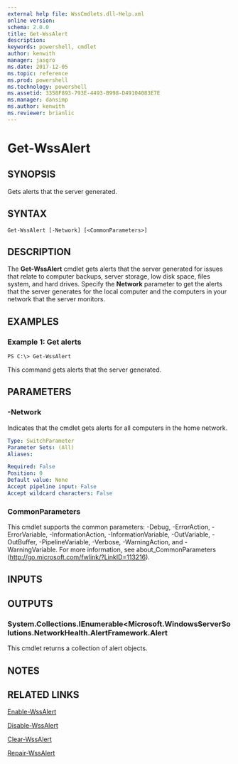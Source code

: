 ```yaml
---
external help file: WssCmdlets.dll-Help.xml
online version: 
schema: 2.0.0
title: Get-WssAlert
description: 
keywords: powershell, cmdlet
author: kenwith
manager: jasgro
ms.date: 2017-12-05
ms.topic: reference
ms.prod: powershell
ms.technology: powershell
ms.assetid: 3358F893-793E-4493-B998-D49104083E7E
ms.manager: dansimp
ms.author: kenwith
ms.reviewer: brianlic
---
```


# Get-WssAlert

## SYNOPSIS
Gets alerts that the server generated.

## SYNTAX

```
Get-WssAlert [-Network] [<CommonParameters>]
```

## DESCRIPTION
The **Get-WssAlert** cmdlet gets alerts that the server generated for issues that relate to computer backups, server storage, low disk space, files system, and hard drives.
Specify the **Network** parameter to get the alerts that the server generates for the local computer and the computers in your network that the server monitors.

## EXAMPLES

### Example 1: Get alerts
```
PS C:\> Get-WssAlert
```

This command gets alerts that the server generated.

## PARAMETERS

### -Network
Indicates that the cmdlet gets alerts for all computers in the home network.

```yaml
Type: SwitchParameter
Parameter Sets: (All)
Aliases: 

Required: False
Position: 0
Default value: None
Accept pipeline input: False
Accept wildcard characters: False
```

### CommonParameters
This cmdlet supports the common parameters: -Debug, -ErrorAction, -ErrorVariable, -InformationAction, -InformationVariable, -OutVariable, -OutBuffer, -PipelineVariable, -Verbose, -WarningAction, and -WarningVariable. For more information, see about_CommonParameters (http://go.microsoft.com/fwlink/?LinkID=113216).

## INPUTS

## OUTPUTS

### System.Collections.IEnumerable<Microsoft.WindowsServerSolutions.NetworkHealth.AlertFramework.Alert
This cmdlet returns a collection of alert objects.

## NOTES

## RELATED LINKS

[Enable-WssAlert](./Enable-WssAlert.md)

[Disable-WssAlert](./Disable-WssAlert.md)

[Clear-WssAlert](./Clear-WssAlert.md)

[Repair-WssAlert](./Repair-WssAlert.md)

